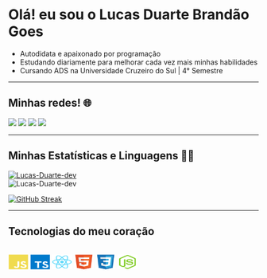 # Olá! eu sou o Lucas Duarte Brandão Goes

- Autodidata e apaixonado por programação
- Estudando diariamente para melhorar cada vez mais minhas habilidades
- Cursando ADS na Universidade Cruzeiro do Sul | 4° Semestre

---

## Minhas redes! 🌐

<a href="https://www.twitch.tv/srsapi" target="_blank"><img src="https://img.shields.io/badge/Twitch-9146FF?style=for-the-badge&logo=twitch&logoColor=white" target="_blank"></a>
<a href="https://wa.link/w2deqn" target="_blank"><img src="https://img.shields.io/badge/WhatsApp-25D366?style=for-the-badge&logo=whatsapp&logoColor=white" target="_blank"></a>
<a href="https://www.instagram.com/lucas_duar32/" target="_blank"><img src="https://img.shields.io/badge/-Instagram-%23E4405F?style=for-the-badge&logo=instagram&logoColor=white" target="_blank"></a>
<a href="https://www.linkedin.com/in/lucas-duarte-ab65051b7/" target="_blank"><img src="https://img.shields.io/badge/-LinkedIn-%230077B5?style=for-the-badge&logo=linkedin&logoColor=white" target="_blank"></a>

---

## Minhas Estatísticas e Linguagens 👨‍💻

[![Lucas-Duarte-dev](https://github-readme-stats.vercel.app/api?username=Lucas-Duarte-dev&show_icons=true&theme=nightowl)](https://github.com/Lucas-Duarte-dev) <br/>
![Lucas-Duarte-dev](https://github-readme-stats.vercel.app/api/top-langs/?username=Lucas-Duarte-dev&langs_count=6&theme=nightowl&layout=compact)<br/>

[![GitHub Streak](https://github-readme-streak-stats.herokuapp.com?user=Lucas-Duarte-dev&theme=nightowl)](https://git.io/streak-stats)<br/>

---

## Tecnologias do meu coração

<div style="display: inline_block"><br>
  <img align="center" alt="Lucas-Js" height="30px" width="40px" src="https://raw.githubusercontent.com/devicons/devicon/master/icons/javascript/javascript-plain.svg">
  <img align="center" alt="Lucas-Ts" height="30px" width="40px" src="https://raw.githubusercontent.com/devicons/devicon/master/icons/typescript/typescript-plain.svg">
  <img align="center" alt="Lucas-React" height="30px" width="40px" src="https://raw.githubusercontent.com/devicons/devicon/master/icons/react/react-original.svg">
  <img align="center" alt="Lucas-HTML" height="30px" width="40px" src="https://raw.githubusercontent.com/devicons/devicon/master/icons/html5/html5-original.svg">
  <img align="center" alt="Lucas-CSS" height="30px" width="40px" src="https://raw.githubusercontent.com/devicons/devicon/master/icons/css3/css3-original.svg">
  <img align="center" alt="Lucas-Node" height="30px" width="40px" src="https://raw.githubusercontent.com/devicons/devicon/master/icons/nodejs/nodejs-original.svg">
</div>
